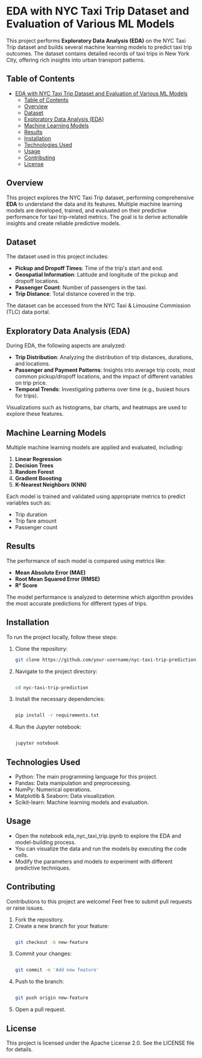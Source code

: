 # EDA with NYC Taxi Trip Dataset and Evaluation of Various ML Models

This project performs **Exploratory Data Analysis (EDA)** on the NYC Taxi Trip dataset and builds several machine learning models to predict taxi trip outcomes. The dataset contains detailed records of taxi trips in New York City, offering rich insights into urban transport patterns.

## Table of Contents
- [EDA with NYC Taxi Trip Dataset and Evaluation of Various ML Models](#eda-with-nyc-taxi-trip-dataset-and-evaluation-of-various-ml-models)
  - [Table of Contents](#table-of-contents)
  - [Overview](#overview)
  - [Dataset](#dataset)
  - [Exploratory Data Analysis (EDA)](#exploratory-data-analysis-eda)
  - [Machine Learning Models](#machine-learning-models)
  - [Results](#results)
  - [Installation](#installation)
  - [Technologies Used](#technologies-used)
  - [Usage](#usage)
  - [Contributing](#contributing)
  - [License](#license)

## Overview

This project explores the NYC Taxi Trip dataset, performing comprehensive **EDA** to understand the data and its features. Multiple machine learning models are developed, trained, and evaluated on their predictive performance for taxi trip-related metrics. The goal is to derive actionable insights and create reliable predictive models.

## Dataset

The dataset used in this project includes:
- **Pickup and Dropoff Times**: Time of the trip's start and end.
- **Geospatial Information**: Latitude and longitude of the pickup and dropoff locations.
- **Passenger Count**: Number of passengers in the taxi.
- **Trip Distance**: Total distance covered in the trip.

The dataset can be accessed from the NYC Taxi & Limousine Commission (TLC) data portal.

## Exploratory Data Analysis (EDA)

During EDA, the following aspects are analyzed:
- **Trip Distribution**: Analyzing the distribution of trip distances, durations, and locations.
- **Passenger and Payment Patterns**: Insights into average trip costs, most common pickup/dropoff locations, and the impact of different variables on trip price.
- **Temporal Trends**: Investigating patterns over time (e.g., busiest hours for trips).

Visualizations such as histograms, bar charts, and heatmaps are used to explore these features.

## Machine Learning Models

Multiple machine learning models are applied and evaluated, including:
1. **Linear Regression**
2. **Decision Trees**
3. **Random Forest**
4. **Gradient Boosting**
5. **K-Nearest Neighbors (KNN)**

Each model is trained and validated using appropriate metrics to predict variables such as:
- Trip duration
- Trip fare amount
- Passenger count

## Results

The performance of each model is compared using metrics like:
- **Mean Absolute Error (MAE)**
- **Root Mean Squared Error (RMSE)**
- **R² Score**

The model performance is analyzed to determine which algorithm provides the most accurate predictions for different types of trips.

## Installation

To run the project locally, follow these steps:

1. Clone the repository:
   ```bash
   git clone https://github.com/your-username/nyc-taxi-trip-prediction.git
   ```
2. Navigate to the project directory:

    ```bash

    cd nyc-taxi-trip-prediction
    ```
3. Install the necessary dependencies:

    ```bash

    pip install -r requirements.txt
    ```
4. Run the Jupyter notebook:

    ```bash

    jupyter notebook
    ```
## Technologies Used
- Python: The main programming language for this project.
- Pandas: Data manipulation and preprocessing.
- NumPy: Numerical operations.
- Matplotlib & Seaborn: Data visualization.
- Scikit-learn: Machine learning models and evaluation.
## Usage
- Open the notebook eda_nyc_taxi_trip.ipynb to explore the EDA and model-building process.
- You can visualize the data and run the models by executing the code cells.
- Modify the parameters and models to experiment with different predictive techniques.
## Contributing
Contributions to this project are welcome! Feel free to submit pull requests or raise issues.

1. Fork the repository.
2. Create a new branch for your feature:
    ```bash

    git checkout -b new-feature
    ```
3. Commit your changes:
    ```bash

    git commit -m 'Add new feature'
    ```
4. Push to the branch:
    ```bash

    git push origin new-feature
    ```
5. Open a pull request.
## License
This project is licensed under the Apache License 2.0. See the LICENSE file for details.









